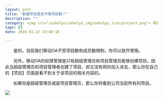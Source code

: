 ```yaml
---
layout: post
title: "新建项目是否不限项目数？"
description: ""
category: <img src="/oahelps/oahelps_img/oahelps_icon/project.png"> 项目管理与使用
tags: []
date: 2016-01-22 23:40:10

---
```

&#160; &#160; &#160; &#160;是的。目前我们移动OA不受项目数和成员数限制，你可以放开使用。

&#160; &#160; &#160; &#160;另外，移动OA的权限管理是只有超级管理员和项目管理员能够创建项目，因此当超级管理员和项目管理者创建了项目，却又没有把你加入进去，那么你在自己的【项目】页面是看不到关于该项目的相关内容的。

&#160; &#160; &#160; &#160;如果你是超级管理员或是项目管理员，那么你将看到公司当前所有的项目。

![](../../../../../../../../oahelps_img/xiangmu_1.png)
